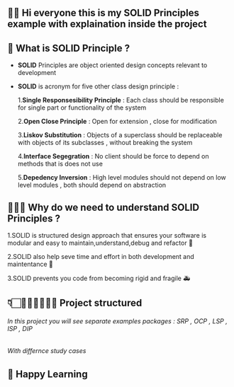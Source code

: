 ## 🧑‍🔬 Hi everyone this is my SOLID Principles example with explaination inside the project


## 👾 What is SOLID Principle ?

- **SOLID** Principles are object oriented design concepts relevant to development
- **SOLID** is acronym for five other class design principle :


 
  1.**Single Responsesibility Principle** : Each class should be responsible for single part or functionality of the system
  
  2.**Open Close Principle** : Open for extension , close for modification
  
  3.**Liskov Substitution** : Objects of a superclass should be replaceable with objects of its subclasses , without breaking the system
  
  4.**Interface Segegration** : No client should be force to depend on methods that is does not use
  
  5.**Depedency Inversion** : High level modules should not depend on low level modules , both should depend on abstraction
  
  
## 🧑🏻‍🍳 Why do we need to understand SOLID Principles ? 
  
  
 1.SOLID is structured design approach that ensures your software is modular and easy to maintain,understand,debug and refactor 🤖
 
 2.SOLID also help seve time and effort in both development and maintentance 🦾
 
 3.SOLID prevents you code from becoming rigid and fragile 🚑
 
 
 ## 👇🏻🧜🏻‍♂️🧚🏽‍♂️ Project structured 
 
 ###### In this project you will see separate examples packages : SRP , OCP , LSP , ISP , DIP
 ###### With differnce study cases 
 
 ## 🧔 Happy Learning
  
  
